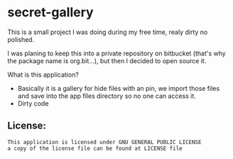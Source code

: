 # secret-gallery

This is a small project I was doing during my free time, realy dirty no polished.

I was planing to keep this into a private repository on bitbucket (that's why the package name is org.bit...),
but then I decided to open source it.

What is this application?
- Basically it is a gallery for hide files with an pin, we import those files and save into the app files directory so no one can access it.
- Dirty code

License:
---
```
This application is licensed under GNU GENERAL PUBLIC LICENSE
a copy of the license file can be found at LICENSE file
```